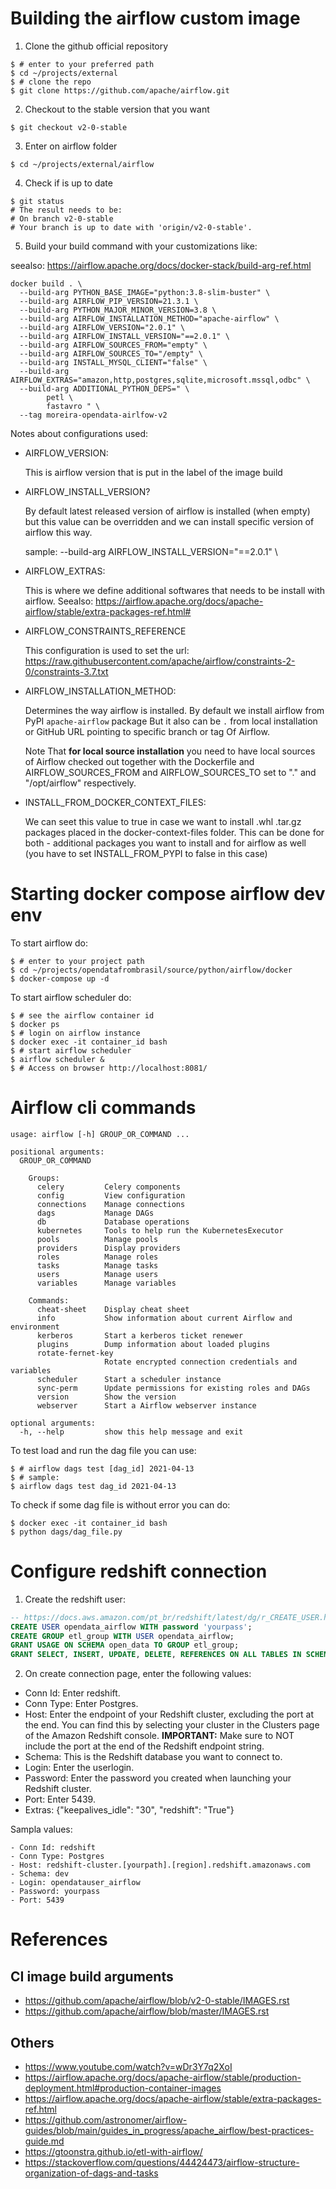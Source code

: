 # Building the airflow custom image

1. Clone the github official repository

```shell
$ # enter to your preferred path
$ cd ~/projects/external
$ # clone the repo
$ git clone https://github.com/apache/airflow.git
```

2. Checkout to the stable version that you want

```shell
$ git checkout v2-0-stable
```

3. Enter on airflow folder

```shell
$ cd ~/projects/external/airflow
```

4. Check if is up to date

```shell
$ git status
# The result needs to be:
# On branch v2-0-stable
# Your branch is up to date with 'origin/v2-0-stable'.
```

5. Build your build command with your customizations like:

seealso: https://airflow.apache.org/docs/docker-stack/build-arg-ref.html

```shell
docker build . \
  --build-arg PYTHON_BASE_IMAGE="python:3.8-slim-buster" \
  --build-arg AIRFLOW_PIP_VERSION=21.3.1 \
  --build-arg PYTHON_MAJOR_MINOR_VERSION=3.8 \
  --build-arg AIRFLOW_INSTALLATION_METHOD="apache-airflow" \
  --build-arg AIRFLOW_VERSION="2.0.1" \
  --build-arg AIRFLOW_INSTALL_VERSION="==2.0.1" \
  --build-arg AIRFLOW_SOURCES_FROM="empty" \
  --build-arg AIRFLOW_SOURCES_TO="/empty" \
  --build-arg INSTALL_MYSQL_CLIENT="false" \
  --build-arg AIRFLOW_EXTRAS="amazon,http,postgres,sqlite,microsoft.mssql,odbc" \
  --build-arg ADDITIONAL_PYTHON_DEPS=" \
        petl \
        fastavro " \
  --tag moreira-opendata-airlfow-v2
```

Notes about configurations used:

- AIRFLOW_VERSION:

    This is airflow version that is put in the label of the image build

- AIRFLOW_INSTALL_VERSION?

    By default latest released version of airflow is installed (when empty) but this value can be overridden and we can install specific version of airflow this way.

    sample: --build-arg AIRFLOW_INSTALL_VERSION="==2.0.1" \

- AIRFLOW_EXTRAS:

    This is where we define additional softwares that needs to be install with airflow.
    Seealso: https://airflow.apache.org/docs/apache-airflow/stable/extra-packages-ref.html#

- AIRFLOW_CONSTRAINTS_REFERENCE

    This configuration is used to set the url:
    https://raw.githubusercontent.com/apache/airflow/constraints-2-0/constraints-3.7.txt

- AIRFLOW_INSTALLATION_METHOD:

    Determines the way airflow is installed. By default we install airflow from PyPI `apache-airflow` package But it also can be `.` from local installation or GitHub URL pointing to specific branch or tag Of Airflow.

    Note That __for local source installation__ you need to have local sources of Airflow checked out together with the Dockerfile and AIRFLOW_SOURCES_FROM and AIRFLOW_SOURCES_TO set to "." and "/opt/airflow" respectively.

- INSTALL_FROM_DOCKER_CONTEXT_FILES:

    We can seet this value to true in case we want to install .whl .tar.gz packages placed in the docker-context-files folder. This can be done for both - additional packages you want to install and for airflow as well (you have to set INSTALL_FROM_PYPI to false in this case)

# Starting docker compose airflow dev env

To start airflow do:

```shell
$ # enter to your project path
$ cd ~/projects/opendatafrombrasil/source/python/airflow/docker
$ docker-compose up -d
```

To start airflow scheduler do:

```shell
$ # see the airflow container id
$ docker ps
$ # login on airflow instance
$ docker exec -it container_id bash
$ # start airflow scheduler
$ airflow scheduler &
$ # Access on browser http://localhost:8081/
```

# Airflow cli commands

```shell
usage: airflow [-h] GROUP_OR_COMMAND ...

positional arguments:
  GROUP_OR_COMMAND

    Groups:
      celery         Celery components
      config         View configuration
      connections    Manage connections
      dags           Manage DAGs
      db             Database operations
      kubernetes     Tools to help run the KubernetesExecutor
      pools          Manage pools
      providers      Display providers
      roles          Manage roles
      tasks          Manage tasks
      users          Manage users
      variables      Manage variables

    Commands:
      cheat-sheet    Display cheat sheet
      info           Show information about current Airflow and environment
      kerberos       Start a kerberos ticket renewer
      plugins        Dump information about loaded plugins
      rotate-fernet-key
                     Rotate encrypted connection credentials and variables
      scheduler      Start a scheduler instance
      sync-perm      Update permissions for existing roles and DAGs
      version        Show the version
      webserver      Start a Airflow webserver instance

optional arguments:
  -h, --help         show this help message and exit
```

To test load and run the dag file you can use:

```shell
$ # airflow dags test [dag_id] 2021-04-13
$ # sample:
$ airflow dags test dag_id 2021-04-13
```

To check if some dag file is without error you can do:

```shell
$ docker exec -it container_id bash
$ python dags/dag_file.py
```

# Configure redshift connection

1. Create the redshift user:

```sql
-- https://docs.aws.amazon.com/pt_br/redshift/latest/dg/r_CREATE_USER.html
CREATE USER opendata_airflow WITH password 'yourpass';
CREATE GROUP etl_group WITH USER opendata_airflow;
GRANT USAGE ON SCHEMA open_data TO GROUP etl_group;
GRANT SELECT, INSERT, UPDATE, DELETE, REFERENCES ON ALL TABLES IN SCHEMA open_data TO GROUP etl_group;
```

2. On create connection page, enter the following values:

- Conn Id: Enter redshift.
- Conn Type: Enter Postgres.
- Host: Enter the endpoint of your Redshift cluster, excluding the port at the end. You can find this by selecting your cluster in the Clusters page of the Amazon Redshift console. __IMPORTANT:__ Make sure to NOT include the port at the end of the Redshift endpoint string.
- Schema: This is the Redshift database you want to connect to.
- Login: Enter the userlogin.
- Password: Enter the password you created when launching your Redshift cluster.
- Port: Enter 5439.
- Extras: {"keepalives_idle": "30", "redshift": "True"}

Sampla values:

```text
- Conn Id: redshift
- Conn Type: Postgres
- Host: redshift-cluster.[yourpath].[region].redshift.amazonaws.com
- Schema: dev
- Login: opendatauser_airflow
- Password: yourpass
- Port: 5439
```

# References

## CI image build arguments

- https://github.com/apache/airflow/blob/v2-0-stable/IMAGES.rst
- https://github.com/apache/airflow/blob/master/IMAGES.rst

## Others

- https://www.youtube.com/watch?v=wDr3Y7q2XoI
- https://airflow.apache.org/docs/apache-airflow/stable/production-deployment.html#production-container-images
- https://airflow.apache.org/docs/apache-airflow/stable/extra-packages-ref.html
- https://github.com/astronomer/airflow-guides/blob/main/guides_in_progress/apache_airflow/best-practices-guide.md
- https://gtoonstra.github.io/etl-with-airflow/
- https://stackoverflow.com/questions/44424473/airflow-structure-organization-of-dags-and-tasks
